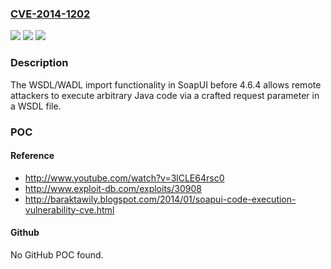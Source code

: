 ### [CVE-2014-1202](https://cve.mitre.org/cgi-bin/cvename.cgi?name=CVE-2014-1202)
![](https://img.shields.io/static/v1?label=Product&message=n%2Fa&color=blue)
![](https://img.shields.io/static/v1?label=Version&message=n%2Fa&color=blue)
![](https://img.shields.io/static/v1?label=Vulnerability&message=n%2Fa&color=brighgreen)

### Description

The WSDL/WADL import functionality in SoapUI before 4.6.4 allows remote attackers to execute arbitrary Java code via a crafted request parameter in a WSDL file.

### POC

#### Reference
- http://www.youtube.com/watch?v=3lCLE64rsc0
- http://www.exploit-db.com/exploits/30908
- http://baraktawily.blogspot.com/2014/01/soapui-code-execution-vulnerability-cve.html

#### Github
No GitHub POC found.

